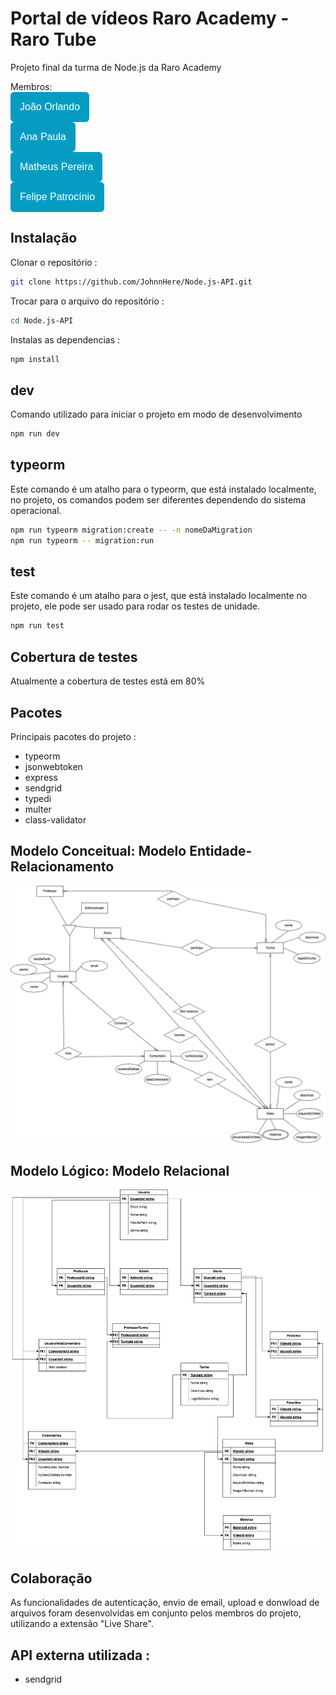 # Portal de vídeos Raro Academy - Raro Tube

Projeto final da turma de Node.js da Raro Academy

Membros: <br>
<a href="https://github.com/JohnnHere"><button style="background: #069cc2; border-radius: 6px; padding: 15px; cursor: pointer; color: #fff; border: none; font-size: 16px;">João Orlando</button></a>
<br>
<a href="https://github.com/anapaula-noleto"><button style="background: #069cc2; border-radius: 6px; padding: 15px; cursor: pointer; color: #fff; border: none; font-size: 16px;">Ana Paula</button></a>
<br>
<a href="https://github.com/SantosMatheus8"><button style="background: #069cc2; border-radius: 6px; padding: 15px; cursor: pointer; color: #fff; border: none; font-size: 16px;">Matheus Pereira</button></a>
<br>
<a href="https://github.com/patr0ci"><button style="background: #069cc2; border-radius: 6px; padding: 15px; cursor: pointer; color: #fff; border: none; font-size: 16px;">Felipe Patrocínio</button></a>
<br>

## Instalação

Clonar o repositório :

```bash
git clone https://github.com/JohnnHere/Node.js-API.git
```

Trocar para o arquivo do repositório :

```bash
cd Node.js-API
```

Instalas as dependencias :

```bash
npm install
```

## dev

Comando utilizado para iniciar o projeto em modo de desenvolvimento

```bash
npm run dev
```

## typeorm

Este comando é um atalho para o typeorm, que está instalado localmente, no projeto, os comandos podem ser diferentes dependendo do sistema operacional.

```bash
npm run typeorm migration:create -- -n nomeDaMigration
npm run typeorm -- migration:run
```

## test

Este comando é um atalho para o jest, que está instalado localmente no projeto, ele pode ser usado para rodar os testes de unidade.

```bash
npm run test
```

## Cobertura de testes

Atualmente a cobertura de testes está em 80%

## Pacotes

Principais pacotes do projeto :

- typeorm
- jsonwebtoken
- express
- sendgrid
- typedi
- multer
- class-validator

## Modelo Conceitual: Modelo Entidade-Relacionamento

![ModeloEntidadeRelacionamento](modeloEntidadeRelacionamento.png)

## Modelo Lógico: Modelo Relacional

![ModeloLogico](modeloLogico.png)

## Colaboração

As funcionalidades de autenticação, envio de email, upload e donwload de arquivos foram desenvolvidas em conjunto pelos membros do projeto, utilizando a extensão "Live Share".

## API externa utilizada :

- sendgrid
